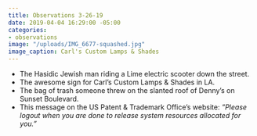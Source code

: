 ```yaml
---
title: Observations 3-26-19
date: 2019-04-04 16:29:00 -05:00
categories:
- observations
image: "/uploads/IMG_6677-squashed.jpg"
image_caption: Carl's Custom Lamps & Shades
---
```


- The Hasidic Jewish man riding a Lime electric scooter down the street.
- The awesome sign for Carl’s Custom Lamps & Shades in LA.
- The bag of trash someone threw on the slanted roof of Denny’s on Sunset Boulevard.
- This message on the US Patent & Trademark Office’s website: *”Please logout when you are done to release system resources allocated for you.”*
